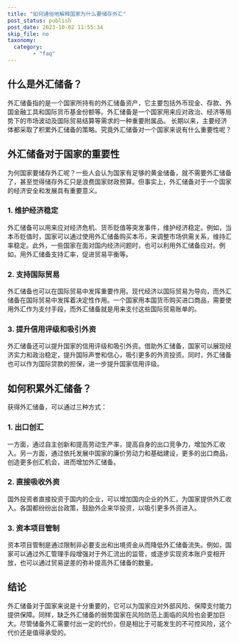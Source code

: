 ```yaml
---
title: "如何通俗地解释国家为什么要储存外汇"
post_status: publish
post_date: 2023-10-02 11:55:34
skip_file: no
taxonomy:
  category:
        - "faq"
---
```


## 什么是外汇储备？

外汇储备指的是一个国家所持有的外汇储备资产，它主要包括外币现金、存款、外国金融工具和国际货币基金份额等。外汇储备是一个国家用来应对政治、经济等局势下的市场波动及国际贸易结算等需求的一种重要附属品。 长期以来，主要经济体都采取了积累外汇储备的策略。究竟外汇储备对一个国家来说有什么重要性呢？

## 外汇储备对于国家的重要性

为何国家要储存外汇呢？一些人会认为国家有足够的黄金储备，就不需要外汇储备了，甚至觉得储存外汇只是浪费国家财政预算。但事实上，外汇储备对于一个国家的经济安全和发展具有重要意义。

### 1. 维护经济稳定

外汇储备可以用来应对经济危机、货币贬值等突发事件，维护经济稳定。例如，当本币贬值时，国家可以通过使用外汇储备购买本币，来调整市场供需关系，维持汇率稳定。此外，一些国家在面对国内经济问题时，也可以利用外汇储备应对。例如，用外汇储备支持汇率，促进贸易平衡等。

### 2. 支持国际贸易

外汇储备也可以在国际贸易中发挥重要作用。现代经济以国际贸易为导向，而外汇储备在国际贸易中发挥着决定性作用。一个国家用本国货币购买进口商品，需要使用外汇作为支付手段，而外汇储备就是用来支付这些国际贸易账单的。

### 3. 提升信用评级和吸引外资

外汇储备还可以提升国家的信用评级和吸引外资。借助外汇储备，国家可以展现经济实力和政治稳定，提升国际声誉和信心，吸引更多的外资投资。同时，外汇储备也可以作为国际贷款的担保，进一步提升国家信用评级。

## 如何积累外汇储备？

获得外汇储备，可以通过三种方式：

### 1. 出口创汇

一方面，通过自主创新和提高劳动生产率，提高自身的出口竞争力，增加外汇收入。另一方面，通过依托发展中国家的廉价劳动力和基础建设，更多的出口商品，创造更多创汇机会，进而增加外汇储备。

### 2. 直接吸收外资

国外投资者直接投资于国内的企业，可以增加国内企业的外汇，为国家提供外汇收入。各国都纷纷出台政策，鼓励外企来华投资，以吸引更多外资进入。

### 3. 资本项目管制

资本项目管制是通过限制非必要支出和出境资金从而降低外汇储备流失。例如，国家可以通过外汇管理手段增强对于外汇流出的监管，或逐步实现资本账户变相开放，也可以通过贸易逆差的弥补提高外汇储备的数量。

## 结论

外汇储备对于国家来说是十分重要的，它可以为国家应对外部风险、保障支付能力提供保障。同样，缺乏外汇储备的弱势国家在风险防范上面临的风险也会更加巨大。尽管储备外汇需要付出一定的代价，但是相比于可能发生的不可控风险，这个代价还是值得承受的。
